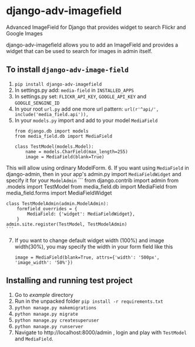# django-adv-imagefield
Advanced ImageField for Django that provides widget to search Flickr and Google Images

django-adv-imagefield allows you to add an ImageField and provides a widget that can be used to search for images in admin itself.

## To install ``django-adv-image-field``

1.  `pip install django-adv-imagefield`
2.  In settings.py add: `media-field` in `INSTALLED_APPS`
3.  In settings.py set: `FLICKR_API_KEY`, `GOOGLE_API_KEY` and `GOOGLE_SENGINE_ID`
4.  In your root `url.py` add one more url pattern: `url(r'^api/', include('media_field.api')),`
5.  In your `models.py` import and add to your model `MediaField`
    ```
    from django.db import models
    from media_field.db import MediaField
    
    class TestModel(models.Model):
        name = models.CharField(max_length=255)
        image = MediaField(blank=True)
    ```
This will allow using ordinary ModelForm.
6.  If you want using `MediaField` in django-admin, then in your app's admin.py import `MediaFieldWidget` and specify it for your `ModelAdmin`
    ```
    from django.contrib import admin
    from .models import TestModel
    from media_field.db import MediaField
    from media_field.forms import MediaFieldWidget
    
    class TestModelAdmin(admin.ModelAdmin):
        formfield_overrides = {
            MediaField: {'widget': MediaFieldWidget},
        }
    admin.site.register(TestModel, TestModelAdmin)
    ```
7. If you want to change default widget width (100%) and image width(30%), you may specify the width in your form field like this
    ```
    image = MediaField(blank=True, attrs={'width': '500px', 'image_width': '50%'})
    ```

## Installing and running test project

1.  Go to *example* directory
2.  Run in the unpacked folder `pip install -r requirements.txt`
3.  `python manage.py makemigrations`
4.  `python manage.py migrate`
5.  `python manage.py createsuperuser`
6.  `python manage.py runserver`
7.  Navigate to http://localhost:8000/admin , login and play with `TestModel` and `MediaField`.